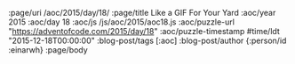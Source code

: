 :page/uri /aoc/2015/day/18/
:page/title Like a GIF For Your Yard
:aoc/year 2015
:aoc/day 18
:aoc/js /js/aoc/2015/aoc18.js
:aoc/puzzle-url "https://adventofcode.com/2015/day/18"
:aoc/puzzle-timestamp #time/ldt "2015-12-18T00:00:00"
:blog-post/tags [:aoc]
:blog-post/author {:person/id :einarwh}
:page/body

<!-- # Einar W. Høst -->
